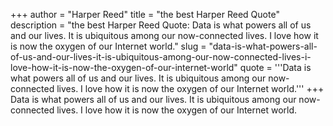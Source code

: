 +++
author = "Harper Reed"
title = "the best Harper Reed Quote"
description = "the best Harper Reed Quote: Data is what powers all of us and our lives. It is ubiquitous among our now-connected lives. I love how it is now the oxygen of our Internet world."
slug = "data-is-what-powers-all-of-us-and-our-lives-it-is-ubiquitous-among-our-now-connected-lives-i-love-how-it-is-now-the-oxygen-of-our-internet-world"
quote = '''Data is what powers all of us and our lives. It is ubiquitous among our now-connected lives. I love how it is now the oxygen of our Internet world.'''
+++
Data is what powers all of us and our lives. It is ubiquitous among our now-connected lives. I love how it is now the oxygen of our Internet world.
